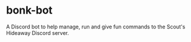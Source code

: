 # bonk-bot
 A Discord bot to help manage, run and give fun commands to the Scout's Hideaway Discord server.
